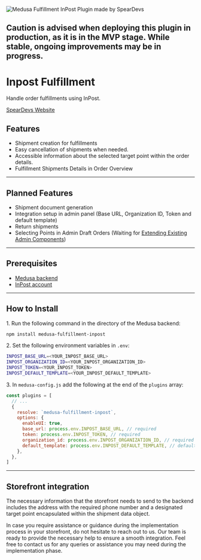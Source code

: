 ![Medusa Fulfillment InPost Plugin made by SpearDevs](https://github.com/SpearDevs/medusa-fulfillment-inpost/assets/9082934/40b72874-7e74-4f38-bb5e-a449879ad76f)

## Caution is advised when deploying this plugin in production, as it is in the MVP stage. While stable, ongoing improvements may be in progress.

# Inpost Fulfillment

Handle order fulfillments using InPost.

[SpearDevs Website](https://speardevs.com)

## Features

- Shipment creation for fulfillments
- Easy cancellation of shipments when needed.
- Accessible information about the selected target point within the order details.
- Fulfillment Shipments Details in Order Overview

---

## Planned Features

- Shipment document generation
- Integration setup in admin panel (Base URL, Organization ID, Token and default template)
- Return shipments
- Selecting Points in Admin Draft Orders (Waiting for [Extending Existing Admin Components](https://github.com/medusajs/medusa/discussions/5954))

---

## Prerequisites

- [Medusa backend](https://docs.medusajs.com/development/backend/install)
- [InPost account](https://manager.paczkomaty.pl)

---

## How to Install

1\. Run the following command in the directory of the Medusa backend:

```bash
npm install medusa-fulfillment-inpost
```

2\. Set the following environment variables in `.env`:

  ```bash
  INPOST_BASE_URL=<YOUR_INPOST_BASE_URL>
  INPOST_ORGANIZATION_ID=<YOUR_INPOST_ORGANIZATION_ID>
  INPOST_TOKEN=<YOUR_INPOST_TOKEN>
  INPOST_DEFAULT_TEMPLATE=<YOUR_INPOST_DEFAULT_TEMPLATE>
  ```

3\. In `medusa-config.js` add the following at the end of the `plugins` array:

```js
const plugins = [
  // ...
  {
    resolve: `medusa-fulfillment-inpost`,
    options: {
      enableUI: true,
      base_url: process.env.INPOST_BASE_URL, // required
      token: process.env.INPOST_TOKEN, // required
      organization_id: process.env.INPOST_ORGANIZATION_ID, // required
      default_template: process.env.INPOST_DEFAULT_TEMPLATE, // default: medium, size of the package
    },
  },
]
```

---
## Storefront integration
The necessary information that the storefront needs to send to the backend includes the address with the required phone number and a designated target point encapsulated within the shipment data object.

In case you require assistance or guidance during the implementation process in your storefront, do not hesitate to reach out to us. Our team is ready to provide the necessary help to ensure a smooth integration. Feel free to contact us for any queries or assistance you may need during the implementation phase.
